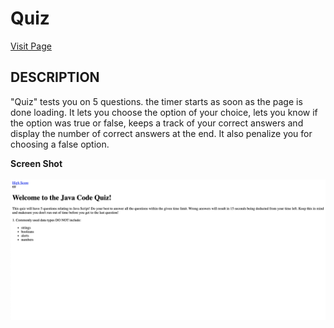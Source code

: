 # **Quiz**
[Visit Page](https://umairali-bit.github.io/Quiz/ "Quiz")


## **DESCRIPTION**
"Quiz" tests you on 5 questions. the timer starts as soon as the page is done loading. It lets you choose the option of your choice, lets you know if the option was true or false, keeps a track of your correct answers and display the number of correct answers at the end. It also penalize you for choosing a false option.



**Screen Shot**
  <br>
  <br>
![Screen shot](/assets/image/Screen%20Shot%202021-07-19%20at%2011.02.26%20PM.png)
